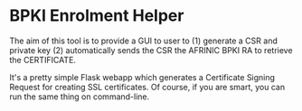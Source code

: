 # BPKI Enrolment Helper
The aim of this tool is to provide a GUI to user to (1) generate a CSR and private key (2) automatically sends the CSR  the AFRINIC BPKI RA to retrieve the CERTIFICATE.

It's a pretty simple Flask webapp which generates a Certificate Signing Request for creating SSL certificates. Of course, if you are smart, you can run the same thing on command-line.

